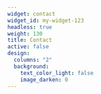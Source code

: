 ```yaml
---
widget: contact
widget_id: my-widget-123
headless: true
weight: 130
title: Contact
active: false
design:
  columns: "2"
  background:
    text_color_light: false
    image_darken: 0
---
```

